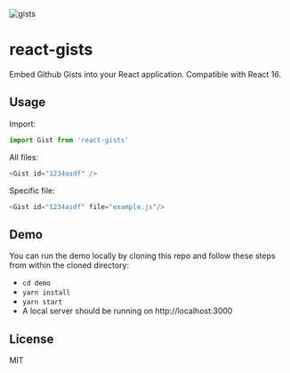 ![gists](https://i.imgur.com/LYCGSHW.png)

# react-gists

Embed Github Gists into your React application. Compatible with React 16.

## Usage

Import:
```js
import Gist from 'react-gists'
```

All files:
```js
<Gist id="1234asdf" />
```

Specific file:
```js
<Gist id="1234asdf" file="example.js"/>
```

## Demo

You can run the demo locally by cloning this repo and follow these steps from within the cloned directory:

- `cd demo`
- `yarn install`
- `yarn start`
- A local server should be running on http://localhost:3000

## License

MIT

